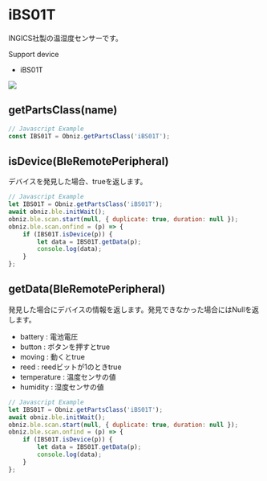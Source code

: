 # iBS01T
INGICS社製の温湿度センサーです。

Support device

- iBS01T

![](image.jpg)


## getPartsClass(name)

```javascript
// Javascript Example
const IBS01T = Obniz.getPartsClass('iBS01T');
```

## isDevice(BleRemotePeripheral)

デバイスを発見した場合、trueを返します。

```javascript
// Javascript Example
let IBS01T = Obniz.getPartsClass('iBS01T');
await obniz.ble.initWait();
obniz.ble.scan.start(null, { duplicate: true, duration: null });
obniz.ble.scan.onfind = (p) => {
    if (IBS01T.isDevice(p)) {
        let data = IBS01T.getData(p);
        console.log(data);
    }
};
```

## getData(BleRemotePeripheral)

発見した場合にデバイスの情報を返します。発見できなかった場合にはNullを返します。

- battery : 電池電圧
- button : ボタンを押すとtrue
- moving : 動くとtrue
- reed : reedビットが1のときtrue
- temperature : 温度センサの値
- humidity : 湿度センサの値

```javascript
// Javascript Example
let IBS01T = Obniz.getPartsClass('iBS01T');
await obniz.ble.initWait();
obniz.ble.scan.start(null, { duplicate: true, duration: null });
obniz.ble.scan.onfind = (p) => {
    if (IBS01T.isDevice(p)) {
        let data = IBS01T.getData(p);
        console.log(data);
    }
};
```
